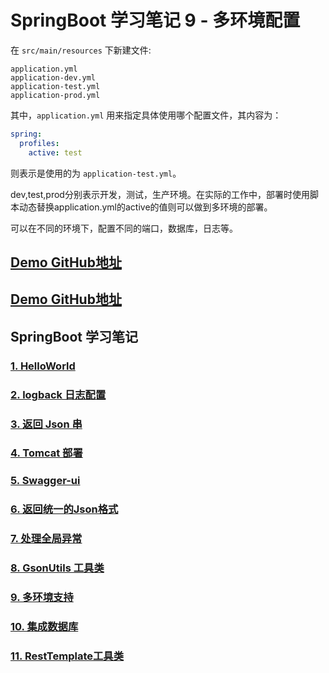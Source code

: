 # SpringBoot 学习笔记 9 - 多环境配置

在 `src/main/resources` 下新建文件:

```shell
application.yml
application-dev.yml
application-test.yml
application-prod.yml
```

其中，`application.yml` 用来指定具体使用哪个配置文件，其内容为：

```yaml
spring:
  profiles:
    active: test
```

则表示是使用的为 `application-test.yml`。

dev,test,prod分别表示开发，测试，生产环境。在实际的工作中，部署时使用脚本动态替换application.yml的active的值则可以做到多环境的部署。

可以在不同的环境下，配置不同的端口，数据库，日志等。



## [Demo GitHub地址](https://github.com/YoungBear/SpringBootDemo)




## [Demo GitHub地址](https://github.com/YoungBear/SpringBootDemo)


## SpringBoot 学习笔记

### [1. HelloWorld](./SpringBoot-1-HelloWorld.md)

### [2. logback 日志配置](./SpringBoot-2-logback.md)

### [3. 返回 Json 串](./SpringBoot-3-Json.md)

### [4. Tomcat 部署](./SpringBoot-4-Tomcat.md)

### [5. Swagger-ui](./SpringBoot-5-Swagger-ui.md)

### [6. 返回统一的Json格式](./SpringBoot-6-CommonJson.md)

### [7. 处理全局异常](./SpringBoot-7-GlobalExceptionHandler.md)

### [8. GsonUtils 工具类](./SpringBoot-8-GsonUtils.md)

### [9. 多环境支持](./SpringBoot-9-MultipyEnv.md)

### [10. 集成数据库](./SpringBoot-10-Database.md)

### [11. RestTemplate工具类](./SpringBoot-11-RestTemplateUtils.md)
